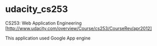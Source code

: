 udacity_cs253
=============

CS253: Web Application Engineering 
[http://www.udacity.com/overview/Course/cs253/CourseRev/apr2012]

This application used Google App engine
